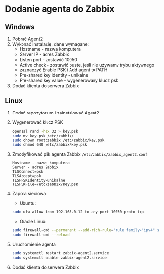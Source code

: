 
# Dodanie agenta do Zabbix

## Windows

1. Pobrać Agent2
2. Wykonać instalację, dane wymagane:
    * Hostname - nazwa komputera
    * Server IP - adres Zabbix
    * Listen port - zostawić 10050
    * Active check - zostawić puste, jeśli nie używamy trybu aktywnego
    * zaznaczyć Enable PSK i Add agent to PATH
    * Pre-shared key identity - unikalne
    * Pre-shared key value - wygenerowany klucz psk
3. Dodać klienta do serwera Zabbix

## Linux

1. Dodać repozytorium i zainstalować Agent2
2. Wygenerować klucz PSK

    ```bash
    openssl rand -hex 32 > key.psk
    sudo mv key.psk /etc/zabbix/
    sudo chown root:zabbix /etc/zabbix/key.psk
    sudo chmod 640 /etc/zabbix/key.psk
    ```

3. Zmodyfikować plik agenta Zabbix `/etc/zabbix/zabbix_agent2.conf`

    ```text
    Hostname - nazwa komputera
    Server - adres Zabbix
    TLSConnect=psk
    TLSAccept=psk
    TLSPPSKIdentity=unikalne
    TLSPSKFile=/etc/zabbix/key.psk
    ```

4. Zapora sieciowa
    * Ubuntu:

    ```bash
    sudo ufw allow from 192.168.0.12 to any port 10050 proto tcp
    ```

    * Oracle Linux:

    ```bash
    sudo firewall-cmd --permanent --add-rich-rule='rule family="ipv4" source address="192.168.0.12" port protocol="tcp" port="10050" accept'
    sudo firewall-cmd --reload
    ```

5. Uruchomienie agenta

    ```bash
    sudo systemctl restart zabbix-agent2.service
    sudo systemctl enable zabbix-agent2.service
    ```

6. Dodać klienta do serwera Zabbix
